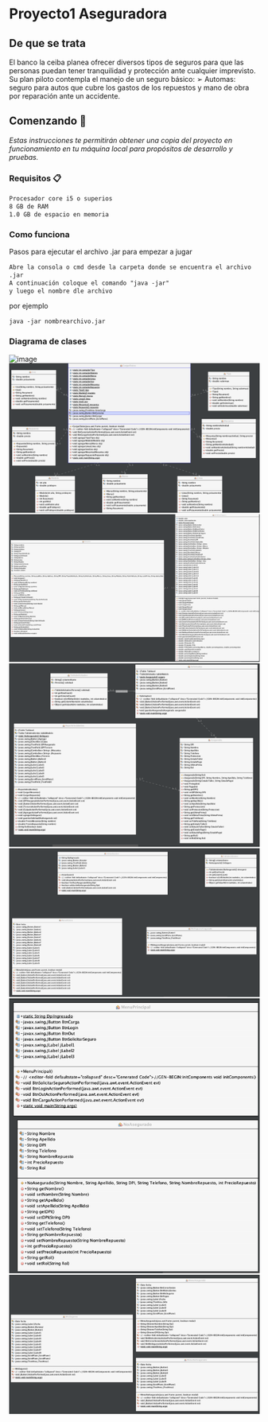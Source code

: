 # Proyecto1 Aseguradora

## De que se trata
El banco la ceiba planea ofrecer diversos tipos de seguros para que las personas puedan tener tranquilidad y protección ante cualquier imprevisto. Su plan piloto contempla el manejo de un seguro básico:
➢ Automas: seguro para autos que cubre los gastos de los repuestos y mano de obra por 
reparación ante un accidente.

## Comenzando 🚀

_Estas instrucciones te permitirán obtener una copia del proyecto en funcionamiento en tu máquina local para propósitos de desarrollo y pruebas._

### Requisitos 📋

```
Procesador core i5 o superios
8 GB de RAM
1.0 GB de espacio en memoria
```

### Como funciona

Pasos para ejecutar el archivo .jar para empezar a jugar 
```
Abre la consola o cmd desde la carpeta donde se encuentra el archivo .jar
A continuación coloque el comando "java -jar"
y luego el nombre dle archivo
```
por ejemplo
```
java -jar nombrearchivo.jar
```

### Diagrama de clases

![image](IMAGENES/UML1.png)
![image](IMAGENES/UML2.png)
![image](IMAGENES/UML3.png)
![image](IMAGENES/UML4.png)
![image](IMAGENES/UML5.png)
![image](IMAGENES/UML6.png)
![image](IMAGENES/UML7.png)

